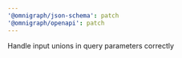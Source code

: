```yaml
---
'@omnigraph/json-schema': patch
'@omnigraph/openapi': patch
---
```


Handle input unions in query parameters correctly
